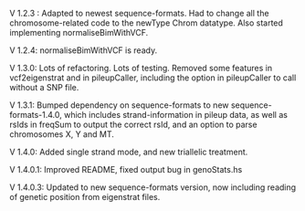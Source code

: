 V 1.2.3 : Adapted to newest sequence-formats. Had to change all the chromosome-related code to the newType Chrom datatype. Also started implementing normaliseBimWithVCF.

V 1.2.4: normaliseBimWithVCF is ready.

V 1.3.0: Lots of refactoring. Lots of testing. Removed some features in vcf2eigenstrat and in pileupCaller, including
         the option in pileupCaller to call without a SNP file.

V 1.3.1: Bumped dependency on sequence-formats to new sequence-formats-1.4.0, which includes strand-information in pileup data, as well as 
         rsIds in freqSum to output the correct rsId, and an option to parse chromosomes X, Y and MT.

V 1.4.0: Added single strand mode, and new triallelic treatment.

V 1.4.0.1: Improved README, fixed output bug in genoStats.hs

V 1.4.0.3: Updated to new sequence-formats version, now including reading of genetic position from eigenstrat files.